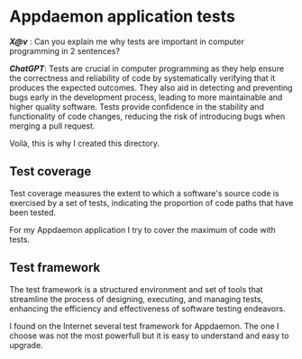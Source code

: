 # Appdaemon application tests

***X@v*** : Can you explain me why tests are important in computer programming in 2 sentences?

***ChatGPT***: Tests are crucial in computer programming as they help ensure the correctness and reliability of code by systematically verifying that it produces the expected outcomes. They also aid in detecting and preventing bugs early in the development process, leading to more maintainable and higher quality software. Tests provide confidence in the stability and functionality of code changes, reducing the risk of introducing bugs when merging a pull request.

Voilà, this is why I created this directory.

## Test coverage

Test coverage measures the extent to which a software's source code is exercised by a set of tests, indicating the proportion of code paths that have been tested.

For my Appdaemon application I try to cover the maximum of code with tests.

## Test framework

The test framework is a structured environment and set of tools that streamline the process of designing, executing, and managing tests, enhancing the efficiency and effectiveness of software testing endeavors.

I found on the Internet several test framework for Appdaemon. The one I choose was not the most powerfull but it is easy to understand and easy to upgrade.